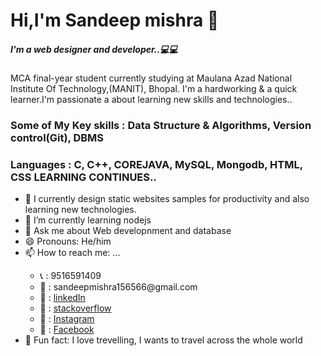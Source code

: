 <html>
  <body style="backgroundcolor:black;text:white">

<h1>Hi,I'm Sandeep mishra 🙋‍</h1>
  
  <h5> I'm a web designer and developer..💻💻 </h5> 
  <p> MCA final-year student currently studying at Maulana Azad National Institute Of Technology,(MANIT), Bhopal. I'm a hardworking & a quick learner.I'm passionate a about learning new skills and technologies..</p>

  <h3>Some of My Key skills : Data Structure & Algorithms, Version control(Git), DBMS</h3>
  <h3>Languages : C, C++, COREJAVA, MySQL, Mongodb, HTML, CSS LEARNING CONTINUES..</h3> 
  
   <ul>
   <li>🌱 I currently design static websites samples for productivity and also learning new technologies.</li>
   <li>🌱 I’m currently learning nodejs</li>
   <li> 💬 Ask me about Web developnment and database</li>
   <li>😄 Pronouns: He/him</li>
   <li>📫 How to reach me: ... </li>
   <ul>
   <li>📞 : 9516591409</li>
   <li>📩 : sandeepmishra156566@gmail.com </li>
   <li>🔗 : <a href="https://www.linkedin.com/in/sandeep-mishra-74ba7816a/">linkedIn</a></li>
   <li>🔗 : <a href="https://stackoverflow.com/users/13263583/sandeep-mishra?tab=profile">stackoverflow</a></li>
   <li>🔗 : <a href="https://www.instagram.com/sandeeep_mishra_/">Instagram</a></li>
     <li>🔗 : <a href="https://www.facebook.com/profile.php?id=100003234054906">Facebook</a></li>
   </ul>
   <li>👯 Fun fact: I love trevelling, I wants to travel across the whole world</li>
   </ul>
     </body>
</html>
  
  
  
 
  
  
  
  
   
     
  

<!--
**sandy0280/sandy0280** is a ✨ _special_ ✨ repository because its `README.md` (this file) appears on your GitHub profile.

Here are some ideas to get you started:

-  I’m currently working on ...
-  <img align= "right" src ="D:\SANDEEP IMAGES\sandeep\20190609_205154/ frame" alt="Content not available">
-  I’m looking to collaborate on ...
- 🤔 I’m looking for help with ...
  
-->
